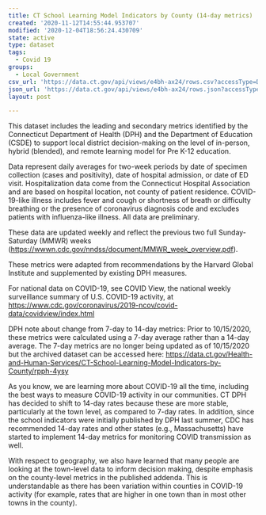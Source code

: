 ```yaml
---
title: CT School Learning Model Indicators by County (14-day metrics)
created: '2020-11-12T14:55:44.953707'
modified: '2020-12-04T18:56:24.430709'
state: active
type: dataset
tags:
  - Covid 19
groups:
  - Local Government
csv_url: 'https://data.ct.gov/api/views/e4bh-ax24/rows.csv?accessType=DOWNLOAD'
json_url: 'https://data.ct.gov/api/views/e4bh-ax24/rows.json?accessType=DOWNLOAD'
layout: post

---
```

This dataset includes the leading and secondary metrics identified by the Connecticut Department of Health (DPH) and the Department of Education (CSDE) to support local district decision-making on the level of in-person, hybrid (blended), and remote learning model for Pre K-12 education.

Data represent daily averages for two-week periods by date of specimen collection (cases and positivity), date of hospital admission, or date of ED visit. Hospitalization data come from the Connecticut Hospital Association and are based on hospital location, not county of patient residence. COVID-19-like illness includes fever and cough or shortness of breath or difficulty breathing or the presence of coronavirus diagnosis code and excludes patients with influenza-like illness. All data are preliminary.

These data are updated weekly and reflect the previous two full Sunday-Saturday (MMWR) weeks (https://wwwn.cdc.gov/nndss/document/MMWR_week_overview.pdf). 

These metrics were adapted from recommendations by the Harvard Global Institute and supplemented by existing DPH measures. 

For national data on COVID-19, see COVID View, the national weekly surveillance summary of U.S. COVID-19 activity, at https://www.cdc.gov/coronavirus/2019-ncov/covid-data/covidview/index.html

DPH note about change from 7-day to 14-day metrics: 
Prior to 10/15/2020, these metrics were calculated using a 7-day average rather than a 14-day average. The 7-day metrics are no longer being updated as of 10/15/2020 but the archived dataset can be accessed here: https://data.ct.gov/Health-and-Human-Services/CT-School-Learning-Model-Indicators-by-County/rpph-4ysy 

As you know, we are learning more about COVID-19 all the time, including the best ways to measure COVID-19 activity in our communities. CT DPH has decided to shift to 14-day rates because these are more stable, particularly at the town level, as compared to 7-day rates. In addition, since the school indicators were initially published by DPH last summer, CDC has recommended 14-day rates and other states (e.g., Massachusetts) have started to implement 14-day metrics for monitoring COVID transmission as well. 
 
With respect to geography, we also have learned that many people are looking at the town-level data to inform decision making, despite emphasis on the county-level metrics in the published addenda. This is understandable as there has been variation within counties in COVID-19 activity (for example, rates that are higher in one town than in most other towns in the county).

